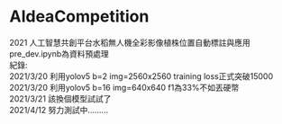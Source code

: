 # AIdeaCompetition
 2021 人工智慧共創平台水稻無人機全彩影像植株位置自動標註與應用  
 pre_dev.ipynb為資料預處理  
 紀錄:  
 2021/3/20 利用yolov5 b=2 img=2560x2560 training loss正式突破15000  
 2021/3/20 利用yolov5 b=16 img=640x640 f1為33%不如丟硬幣  
 2021/3/21 該換個模型試試了  
 2021/4/12 努力測試中.........
